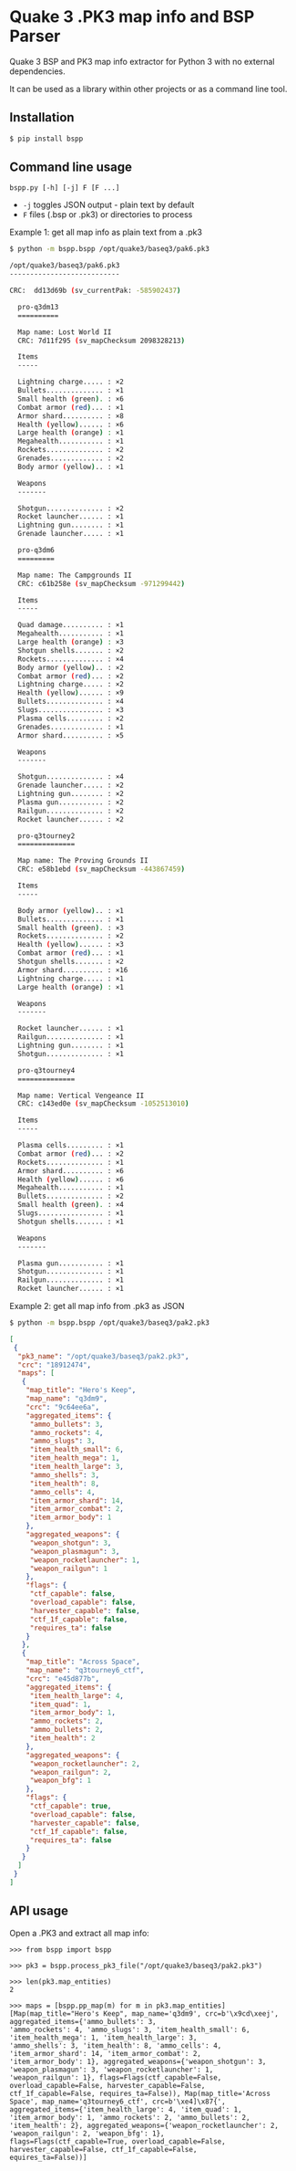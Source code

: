 Quake 3 .PK3 map info and BSP Parser
====================================

Quake 3 BSP and PK3 map info extractor for Python 3 
with no external dependencies.

It can be used as a library within other projects 
or as a command line tool.

Installation
------------

```bash
$ pip install bspp
```

Command line usage
------------------

```bspp.py [-h] [-j] F [F ...]```

+ `-j` toggles JSON output - plain text by default
+ `F` files (.bsp or .pk3) or directories to process

Example 1: get all map info as plain text from a .pk3

```bash
$ python -m bspp.bspp /opt/quake3/baseq3/pak6.pk3

/opt/quake3/baseq3/pak6.pk3
---------------------------

CRC:  dd13d69b (sv_currentPak: -585902437)

  pro-q3dm13
  ==========

  Map name: Lost World II
  CRC: 7d11f295 (sv_mapChecksum 2098328213)

  Items
  -----

  Lightning charge..... : ×2
  Bullets.............. : ×1
  Small health (green). : ×6
  Combat armor (red)... : ×1
  Armor shard.......... : ×8
  Health (yellow)...... : ×6
  Large health (orange) : ×1
  Megahealth........... : ×1
  Rockets.............. : ×2
  Grenades............. : ×2
  Body armor (yellow).. : ×1

  Weapons
  -------

  Shotgun.............. : ×2
  Rocket launcher...... : ×1
  Lightning gun........ : ×1
  Grenade launcher..... : ×1

  pro-q3dm6
  =========

  Map name: The Campgrounds II
  CRC: c61b258e (sv_mapChecksum -971299442)

  Items
  -----

  Quad damage.......... : ×1
  Megahealth........... : ×1
  Large health (orange) : ×3
  Shotgun shells....... : ×2
  Rockets.............. : ×4
  Body armor (yellow).. : ×2
  Combat armor (red)... : ×2
  Lightning charge..... : ×2
  Health (yellow)...... : ×9
  Bullets.............. : ×4
  Slugs................ : ×3
  Plasma cells......... : ×2
  Grenades............. : ×1
  Armor shard.......... : ×5

  Weapons
  -------

  Shotgun.............. : ×4
  Grenade launcher..... : ×2
  Lightning gun........ : ×2
  Plasma gun........... : ×2
  Railgun.............. : ×2
  Rocket launcher...... : ×2

  pro-q3tourney2
  ==============

  Map name: The Proving Grounds II
  CRC: e58b1ebd (sv_mapChecksum -443867459)

  Items
  -----

  Body armor (yellow).. : ×1
  Bullets.............. : ×1
  Small health (green). : ×3
  Rockets.............. : ×2
  Health (yellow)...... : ×3
  Combat armor (red)... : ×1
  Shotgun shells....... : ×2
  Armor shard.......... : ×16
  Lightning charge..... : ×1
  Large health (orange) : ×1

  Weapons
  -------

  Rocket launcher...... : ×1
  Railgun.............. : ×1
  Lightning gun........ : ×1
  Shotgun.............. : ×1

  pro-q3tourney4
  ==============

  Map name: Vertical Vengeance II
  CRC: c143ed0e (sv_mapChecksum -1052513010)

  Items
  -----

  Plasma cells......... : ×1
  Combat armor (red)... : ×2
  Rockets.............. : ×1
  Armor shard.......... : ×6
  Health (yellow)...... : ×6
  Megahealth........... : ×1
  Bullets.............. : ×2
  Small health (green). : ×4
  Slugs................ : ×1
  Shotgun shells....... : ×1

  Weapons
  -------

  Plasma gun........... : ×1
  Shotgun.............. : ×1
  Railgun.............. : ×1
  Rocket launcher...... : ×1
```

Example 2: get all map info from .pk3 as JSON

```bash
$ python -m bspp.bspp /opt/quake3/baseq3/pak2.pk3
```

```json
[
 {
  "pk3_name": "/opt/quake3/baseq3/pak2.pk3",
  "crc": "18912474",
  "maps": [
   {
    "map_title": "Hero's Keep",
    "map_name": "q3dm9",
    "crc": "9c64ee6a",
    "aggregated_items": {
     "ammo_bullets": 3,
     "ammo_rockets": 4,
     "ammo_slugs": 3,
     "item_health_small": 6,
     "item_health_mega": 1,
     "item_health_large": 3,
     "ammo_shells": 3,
     "item_health": 8,
     "ammo_cells": 4,
     "item_armor_shard": 14,
     "item_armor_combat": 2,
     "item_armor_body": 1
    },
    "aggregated_weapons": {
     "weapon_shotgun": 3,
     "weapon_plasmagun": 3,
     "weapon_rocketlauncher": 1,
     "weapon_railgun": 1
    },
    "flags": {
     "ctf_capable": false,
     "overload_capable": false,
     "harvester_capable": false,
     "ctf_1f_capable": false,
     "requires_ta": false
    }
   },
   {
    "map_title": "Across Space",
    "map_name": "q3tourney6_ctf",
    "crc": "e45d877b",
    "aggregated_items": {
     "item_health_large": 4,
     "item_quad": 1,
     "item_armor_body": 1,
     "ammo_rockets": 2,
     "ammo_bullets": 2,
     "item_health": 2
    },
    "aggregated_weapons": {
     "weapon_rocketlauncher": 2,
     "weapon_railgun": 2,
     "weapon_bfg": 1
    },
    "flags": {
     "ctf_capable": true,
     "overload_capable": false,
     "harvester_capable": false,
     "ctf_1f_capable": false,
     "requires_ta": false
    }
   }
  ]
 }
]
```

API usage
---------

Open a .PK3 and extract all map info:

```pydocstring
>>> from bspp import bspp

>>> pk3 = bspp.process_pk3_file("/opt/quake3/baseq3/pak2.pk3")

>>> len(pk3.map_entities)
2

>>> maps = [bspp.pp_map(m) for m in pk3.map_entities]
[Map(map_title="Hero's Keep", map_name='q3dm9', crc=b'\x9cd\xeej', aggregated_items={'ammo_bullets': 3, 
'ammo_rockets': 4, 'ammo_slugs': 3, 'item_health_small': 6, 'item_health_mega': 1, 'item_health_large': 3, 
'ammo_shells': 3, 'item_health': 8, 'ammo_cells': 4, 'item_armor_shard': 14, 'item_armor_combat': 2, 
'item_armor_body': 1}, aggregated_weapons={'weapon_shotgun': 3, 'weapon_plasmagun': 3, 'weapon_rocketlauncher': 1, 
'weapon_railgun': 1}, flags=Flags(ctf_capable=False, overload_capable=False, harvester_capable=False, 
ctf_1f_capable=False, requires_ta=False)), Map(map_title='Across Space', map_name='q3tourney6_ctf', crc=b'\xe4]\x87{', 
aggregated_items={'item_health_large': 4, 'item_quad': 1, 'item_armor_body': 1, 'ammo_rockets': 2, 'ammo_bullets': 2, 
'item_health': 2}, aggregated_weapons={'weapon_rocketlauncher': 2, 'weapon_railgun': 2, 'weapon_bfg': 1}, 
flags=Flags(ctf_capable=True, overload_capable=False, harvester_capable=False, ctf_1f_capable=False, 
equires_ta=False))]
```
